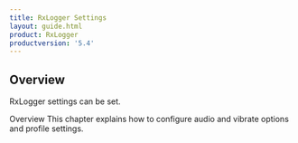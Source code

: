 ```yaml
---
title: RxLogger Settings
layout: guide.html
product: RxLogger
productversion: '5.4'
---
```


## Overview

RxLogger settings can be set. 

Overview
This chapter explains how to configure audio and vibrate options and profile settings.

<!-- 
Configure Audio and Vibrate Options
RxLogger provides control over audio and tactile feedback to indicate a successful scan. Set these options as desired, for example to quiet a device so as not to disturb patients. Scan beeps can be muted by setting the Audio option to OFF.
To configure the audio and vibrate options:
From the device Home Screen, touch  All Apps > RxLogger.
Tap to toggle the ON/OFF switch.
Audio - default is ON.
Vibrate - default is OFF.
Figure 16    Configure Audio and Vibrate Options

Configure Profiles
RxLogger behavior is controlled by Profiles, which define how acquired data is processed and delivered to a line-of-business application.
View/Edit the Default Profile
To view/edit a profile:
From the device Home Screen, touch  All Apps > RxLogger.
Touch    > Profiles.
Tap and hold the Default profile.
Figure 17    Default Profile Screen


Touch Edit Profile.
Figure 18    Edit Profile Screen


View or Edit the Profile Settings as needed.
Figure 19    Default Profile Settings Screen


SESSION TIMEOUT

WARNING! Disabling Session Timeout is strongly discouraged. ???new warning

Ignore Session Timeout - Select this option to maintain the connection indefinitely (or until the user exits the RxLogger app or the device moves out of range).
Session Timeout - Enter a timeout period value between 1 and 60 minutes. Default is 2. This option enables the system administrator to configure the length of time to maintain the Bluetooth connection between the mobile device and the PC during periods of inactivity.


BLUETOOTH OUTPUT
Enable/disable BT Output - This option provides a measure of security by restricting delivery of acquired data to the application running on a PC. The administrator can enable or disable the output option to deliver the data to the PC. If this setting is disabled, the scanned data will not be delivered to the connected PC.
DATA FORMATTING
Data formatting provides an easy way to append or prepend acquired data with custom values or keystrokes before passing it to a line-of-business application on the PC. This can be useful for adding application-specific characters to acquired data or sending an ENTER and/or TAB character after submitting the data to advance the cursor to the next field.

NOTE Do not use Data Formatting in Zebra DataWedge Profile settings for RxLogger. Modifying the basic data formatting and/or the advanced data formatting will result in conflicts with the Zebra RxLogger application.
Enable/disable data formatting - Enable Data Formatting to access Basic or Advanced Data Formatting functions. If Data Formatting is not enabled, scanned data is passed to the app without modification or extra keystrokes.
BASIC DATA FORMATTING
Basic Data Formatting provides an easy way to append or prepend acquired data with custom values or special keystrokes. The supported options are:
Prefix to data - adds (prepends) the specified character(s) to the beginning of the acquired data before sending.
Suffix to data - adds (appends) the specified character(s) to the end of the acquired data before sending.
Send as hex - sends the data in hexadecimal format. For example, if the acquired barcode data is 012345, this option sends the hex equivalent of 303132333435.
Send as Upper Case - sends the data in all caps. For example, if the acquired barcode data is abcde, this option sends the string of ABCDE. Any selected prefix and/or suffix data is also converted to upper case (if appropriate).
Send TAB key - appends a TAB character to the processed data.
Send ENTER key - appends an ENTER character to the processed data.
ADVANCED DATA FORMATTING
Advanced Data Formatting can append or prepend acquired data with special characters and keystrokes such as functional keys, mouse clicks, space bar and num-lock.
Prefix ADF Rule - Can be configured as displayed in the following table. Keys can be selected from the scrolling list without manually entering the details.
Suffix ADF Rule - Can be configured as displayed in the following table. Keys can be selected from the scrolling list without manually entering the details.

Table 1    Supported ADF Keystrokes

NOTE ADF Keystrokes will be visible only on the line-of-business application on the PC, not in the RxLogger app.

Table 2    ADF Keystrokes available in the UI, but not supported in this release

Export Profile Settings
The MDM Administrator configures and deploys profiles. Once configured by the MDM Administrator, Profile settings can be exported (as an XML file) and deployed to other devices.
To export Profile settings:
From the device Home Screen, touch  All Apps > RxLogger.
Touch    > Profiles.
Touch        > Export Profile to XML. Figure 20    RxLogger Profiles Settings Menu


Select one or more Profiles to export, and touch Export.


The Profile(s) selected for export are saved as a single XML file and each Profile will have a set of features. If more than one Profile is exported, that same number of Profiles (along with their original Profile names) will be available on the target device after that file is imported.
Figure 21    Export Profiles Screen


A confirmation screen appears with the path to the Profile XML file:
/sdcard/Android/data/com.symbol.cartscan/RxLogger/Export/Profiles/RxLoggerConfig.xml This file can be viewed in the File Browser on the device.
Figure 22    Confirmation Screen






Information about the Profile active on the device is not contained in the exported file; an imported Profile must be set as the active Profile either manually or with an intent (See Import Profile Remotely on page 30).
Touch the Home Screen icon.



NOTE Exported profiles contain the following settings by default, regardless of how they were configured on the device when exported:
RestoreToDefault = false
AllowProfileEditing = true

Import Profile Settings
Profile settings can be imported manually or remotely. Consider the following:
RestoreToDefault = true in an imported XML file, erases all Profiles on the device, and resets the default Profile to its default values without user confirmation.
AllowProfileEditing = false in an imported XML file, and prevents modifications to any Profile settings by device user.
If a Profile of the same name exists on the device as one being imported:
A user performing a manual import is prompted to replace or cancel.
An intent-based import will replace the existing Profile.
An imported Profile is not automatically selected as the active Profile.
Import Profile Manually
The RxLogger Profile XML exported from one device can be imported onto other devices automatically or manually after being pushed to the device by an MDM or other means.
To import a Profile settings file that has already been pushed to the device:
From the device Home Screen, touch All Apps > RxLogger.
Touch    > Profiles.
Touch        > Import Profile From XML. Figure 23    RxLogger Profiles Settings Menu


Navigate to the location of the file being imported and select it.



For    example,    /storage/emulated/0/Android/data/com.symbol.cartscan/RxLogger/Export/RxLoggerConfig.xml
Touch Yes on the Import Profile confirmation screen.
Figure 24    Import Profile Confirmation Screen


Touch the Home Screen icon.
Import Profile Remotely
RxLogger supports remote deployment of the configuration file (RxLoggerConfig.xml) to devices through commercially available third-party Mobile Device Management (MDM) systems. When RxLogger is launched, it checks its sandbox folder and sees if a RxLoggerConfig.xml is present. If so, RxLogger imports the new profile and uses it until settings are changed.
An MDM can configure RxLogger using intents. For example, the following commands push an XML file to the device, and start ConfigIntentService (using activity manager) with the extra value pair of SET_CONFIG_FILE and the config file:
adb push RxLoggerConfig.xml /sdcard/.
adb shell am startservice -a com.symbol.cartscan.ConfigIntentService -e SET_CONFIG_FILE “/sdcard/RxLoggerConfig.xml”.
RxLogger Profile settings in an XML file can be configured after export from a device by an administrator or by an MDM tool. Once settings are configured as desired, deploy the file using the following process:
Push the XML to /sdcard on the device.
Send intent to com.symbol.cartscan.ConfigIntentService with the XML file path.
For more information about sending and receiving intents, see Configuring Intents on page 33.
Close and restart RxLogger.
Settings are applied the next time RxLogger launches.

NOTE When AllowProfileEditing is set to false, some menu items are disabled. This can be undone only by deploying a new configuration file with AllowProfileEditing set to true.

Either remote configuration or importing a Profile xml file locally, does not change the current selected Profile unless the RestoreToDefault is set to true. If RestoreToDefault is set to true, the selected Profile is set as the


Default Profile. If RestoreToDefault is set to true, the Default profile gets selected as the default and it will replace the existing Profiles and if RestoreToDefault is set to false, new Profiles will get added to the existing Profiles.
Edit, Rename, or Delete a Profile
To edit, rename or delete a Profile:
From the device Home Screen, touch  All Apps > RxLogger.
Touch    > Profiles.
Tap and hold the Profile to be edited, renamed, or deleted.
Select one of the following options and follow the prompts as appropriate for the desired action.
View Profile
Edit Profile
Rename Profile
Delete Profile
Figure 25    Profile Options



If AllowProfileEditing is set to false, the user can View Profile settings but cannot make changes, and the Rename and Delete iotuibs are not available.
If a Profile is renamed using a name that already exists, an error results. The Default Profile cannot be renamed or deleted.


Restore to Factory Default Settings
To restore RxLogger to the factory default settings:
From the device Home Screen, touch  All Apps > RxLogger.
Touch    > Profiles.


Touch    > Restore to factory defaults.
Figure 26    RxLogger Profiles Settings Menu


Touch the Home Screen icon.




RxLoggerConfig.xml Example
The following screen shows the RxLoggerConfig.xml file, which can be displayed on the device or it can be viewed on the PC using Notepad.

	<wap-provisioningdoc>
		<characteristic type="RxLogger" version="1.0">
			<parm name="AllowProfileEditing" value="true"/>
			<parm name="RestoreToDefault" value="false"/>
			<parm name="EnableLogging" value="true"/>
		<characteristic type="RxLoggerProfile">
			<parm name="ProfileName" value="Default"/>
			<parm name="AudioMode" value="2"/>
			<parm name="HapticMode" value="1"/>
			<parm name="IgnoreSessionTimeout" value="false"/>
			<parm name="TimeOut" value="2"/>
			<parm name="BTEnable" value="true"/>
			<parm name="DataFormattingEnable" value="true"/>
			<parm name="BdfPrefix" value=""/>
			<parm name="BdfSuffix" value=""/>
			<parm name="BdfSendHex" value="false"/>
			<parm name="BdfSendUpper" value="false"/>
			<parm name="BdfSendTab" value="false"/>
			<parm name="BdfSendEnter" value="false"/>
			<parm name="AdfPrefix" value=""/>
			<parm name="AdfSuffix" value=""/>
		</characteristic>
		</characteristic>
	</wap-provisioningdoc>


NOTE Enable Logging, Audio Mode, and Haptic Mode settings are not configurable in the current release.


Configuring Intents
Send an Intent
An administrator or MDM solution can provide the RxLogger Service a new configuration by sending an Intent with the following values:
Intent Type - StartService
Package Name - com.symbol.cartscan
Class Name - com.symbol.cartscan.ConfigIntentService


Extras:
SET_CONFIG_FILE: Configuration XML string.

Example
		Intent AdminStartServiceIntent = new Intent(); AdminStartServiceIntent.setComponent(new      ComponentName("com.symbol.cartscan", "com.symbol.cartscan.ConfigIntentService"));
		AdminStartServiceIntent.putExtra("SET_CONFIG_FILE", "<YOUR CARTSCAN XML CONFIGURATION PATH ON DEVICE>");
		startService(AdminStartServiceIntent);
Receive an Intent
When the processing is complete (or if an error occurs during processing), a Broadcast Intent will be sent to any MDM application that is registered for the "com.symbol.cartscan.RESPONSE".
For example:

		<intent-filter>
		<action     android:name="com.symbol.cartscan.RESPONSE"/>
		</intent-filter.

Intent Type - Broadcast
Action Name - com.symbol.cartscan.RESPONSE.
Extras:
STATUS: Pass or Fail
ERROR_MESSAGE: Error Message
CONFIG_XML: Configuration XML string.
Example
		public void onReceive(Context context, Intent intentReceived) {
		if ( 0 == intentReceived.getAction().compareToIgnoreCase("com.symbol.cartscan.RESPONSE") ) { Log.d(TAG, "com.symbol.cartscan.RESPONSE: Status:" + intentReceived.getStringExtra("STATUS"));
		Log.d(TAG, "com.symbol.cartscan.RESPONSE: Error msg:" + intentReceived.getStringExtra("ERROR_MESSAGE"));
		...

 -->

